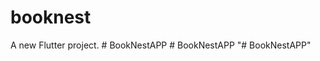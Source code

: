 # booknest

A new Flutter project.
#   B o o k N e s t A P P  
 #   B o o k N e s t A P P  
 "# BookNestAPP" 
